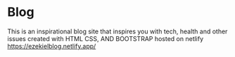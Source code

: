 # Blog
This is an inspirational blog site that  inspires you with tech, health and other issues created with HTML CSS, AND BOOTSTRAP
hosted on netlify
https://ezekielblog.netlify.app/
